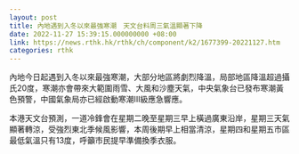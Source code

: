 ```yaml
---
layout: post
title: 內地遇到入冬以來最強寒潮　天文台料周三氣溫顯著下降
date: 2022-11-27 15:39:15.000000000 +08:00
link: https://news.rthk.hk/rthk/ch/component/k2/1677399-20221127.htm
categories: rthk
---
```


內地今日起遇到入冬以來最強寒潮，大部分地區將劇烈降溫，局部地區降溫超過攝氏20度，寒潮亦會帶來大範圍雨雪、大風和沙塵天氣，中央氣象台已發布寒潮黃色預警，中國氣象局亦已經啟動寒潮III級應急響應。

本港天文台預測，一道冷鋒會在星期二晚至星期三早上橫過廣東沿岸，星期三天氣顯著轉涼，受強烈東北季候風影響，本周後期早上相當清涼，星期四和星期五市區最低氣溫只有13度，呼籲市民提早準備換季衣服。
